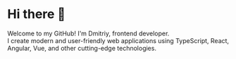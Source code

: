 # Hi there 👋

Welcome to my GitHub! I'm Dmitriy, frontend developer. <br>
I create modern and user-friendly web applications using TypeScript, React, Angular, Vue, and other cutting-edge technologies.
